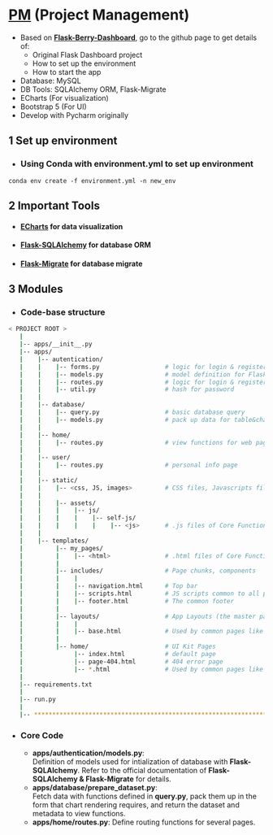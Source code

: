 # [PM](https://github.com/AnsonZhuang/PM-philips) (Project Management)
* Based on **[Flask-Berry-Dashboard](https://github.com/app-generator/flask-berry-dashboard)**, go to the github page to get details of:
  * Original Flask Dashboard project
  * How to set up the environment  
  * How to start the app  
* Database: MySQL
* DB Tools: SQLAlchemy ORM, Flask-Migrate
* ECharts (For visualization)
* Bootstrap 5 (For UI)
* Develop with Pycharm originally
## 1 Set up environment
* ###  Using Conda with environment.yml to set up environment
```
conda env create -f environment.yml -n new_env
```
## 2 Important Tools
* #### [ECharts](https://echarts.apache.org/zh/index.html) for data visualization
* #### [Flask-SQLAlchemy](http://www.pythondoc.com/flask-sqlalchemy/) for database ORM
* #### [Flask-Migrate](https://flask-migrate.readthedocs.io/en/latest/) for database migrate
## 3 Modules
* ### Code-base structure
```bash
< PROJECT ROOT >
   |
   |-- apps/__init__.py
   |-- apps/
   |    |-- autentication/
   |    |    |-- forms.py                  # logic for login & register
   |    |    |-- models.py                 # model definition for Flask-SQLAlchemy
   |    |    |-- routes.py                 # logic for login & register
   |    |    |-- util.py                   # hash for password
   |    |
   |    |-- database/
   |    |    |-- query.py                  # basic database query 
   |    |    |-- models.py                 # pack up data for table&chart rendering
   |    |
   |    |-- home/
   |    |    |-- routes.py                 # view functions for web pages
   |    |
   |    |-- user/
   |    |    |-- routes.py                 # personal info page
   |    |
   |    |-- static/
   |    |    |-- <css, JS, images>         # CSS files, Javascripts files
   |    |
   |    |    |-- assets/
   |    |    |    |-- js/
   |    |    |    |    |-- self-js/
   |    |    |    |    |    |-- <js>       # .js files of Core Functional Pages
   |    |
   |    |-- templates/
   |         |-- my_pages/                 
   |         |    |-- <html>               # .html files of Core Functional Pages
   |         | 
   |         |-- includes/                 # Page chunks, components
   |         |    |
   |         |    |-- navigation.html      # Top bar
   |         |    |-- scripts.html         # JS scripts common to all pages
   |         |    |-- footer.html          # The common footer
   |         |
   |         |-- layouts/                  # App Layouts (the master pages)
   |         |    |
   |         |    |-- base.html            # Used by common pages like index, UI
   |         |
   |         |-- home/                     # UI Kit Pages
   |              |-- index.html           # default page
   |              |-- page-404.html        # 404 error page
   |              |-- *.html               # Used by common pages like index, UI
   |
   |-- requirements.txt
   |
   |-- run.py
   |
   |-- ************************************************************************
```
* ### Core Code
   * **apps/authentication/models.py**:  
   Definition of models used for intialization of database with **Flask-SQLAlchemy**. Refer to the official documentation of **Flask-SQLAlchemy & Flask-Migrate** for details.
   * **apps/database/prepare_dataset.py**:  
   Fetch data with functions defined in **query.py**, pack them up in the form that chart rendering requires, and return the dataset and metadata to view functions. 
   * **apps/home/routes.py**:
   Define routing functions for several pages.